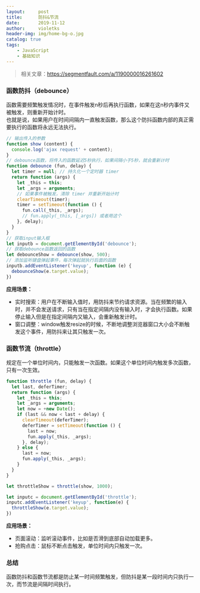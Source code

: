 ```yaml
---
layout:     post
title:      防抖&节流
date:       2019-11-12
author:     violetks
header-img: img/home-bg-o.jpg
catalog: true
tags:
    - JavaScript
    - 基础知识
---
```


> 相关文章：https://segmentfault.com/a/1190000016261602

### 函数防抖（debounce）
函数需要频繁触发情况时，在事件触发n秒后再执行函数，如果在这n秒内事件又被触发，则重新开始计时。<br>
也就是说，如果用户在时间间隔内一直触发函数，那么这个防抖函数内部的真正需要执行的函数将永远无法执行。<br>
```javascript
// 输出传入的参数
function show (content) {
  console.log('ajax request' + content);
}
// debounce函数，将传入的函数延迟5秒执行，如果间隔小于5秒，就会重新计时
function debounce (fun, delay) {
  let timer = null; // 持久化一个定时器 timer
  return function (args) {
    let _this = this;
    let _args = arguments;
    // 如果事件被触发，清除 timer 并重新开始计时
    clearTimeout(timer);
    timer = setTimeout(function () {
      fun.call(_this, _args);
      // fun.apply(_this, [_args]) 或者用这个
    }, delay);
  }
}
// 获取input输入框
let inputb = document.getElementById('debounce');
// 获取debounce函数返回的函数
let debounceShow = debounce(show, 500);
// 添加监听键盘弹起事件，每次弹起就执行后面的函数
inputb.addEventListener('keyup', function (e) {
  debounceShow(e.target.value);
})
```
**应用场景：**<br>
- 实时搜索：用户在不断输入值时，用防抖来节约请求资源。当在频繁的输入时，并不会发送请求，只有当在指定间隔内没有输入时，才会执行函数。如果停止输入但是在指定间隔内又输入，会重新触发计时。
- 窗口调整：window触发resize的时候，不断地调整浏览器窗口大小会不断触发这个事件，用防抖来让其只触发一次。<br>

### 函数节流（throttle）
规定在一个单位时间内，只能触发一次函数。如果这个单位时间内触发多次函数，只有一次生效。<br>
```javascript
function throttle (fun, delay) {
  let last, deferTimer;
  return function (args) {
    let _this = this;
    let _args = arguments;
    let now = +new Date();
    if (last && now < last + delay) {
      clearTimeout(deferTimer);
      deferTimer = setTimeout(function () {
        last = now;
        fun.apply(_this, _args);
      }, delay);
    } else {
      last = now;
      fun.apply(_this, _args);
    }
  }
}

let throttleShow = throttle(show, 1000);

let inputc = document.getElementById('throttle');
inputc.addEventListener('keyup', function(e) {
  throttleShow(e.target.value);
})
```
**应用场景：**<br>
- 页面滚动：监听滚动事件，比如是否滑到底部自动加载更多。
- 抢购点击：鼠标不断点击触发，单位时间内只触发一次。

### 总结
函数防抖和函数节流都是防止某一时间频繁触发，但防抖是某一段时间内只执行一次，而节流是间隔时间执行。